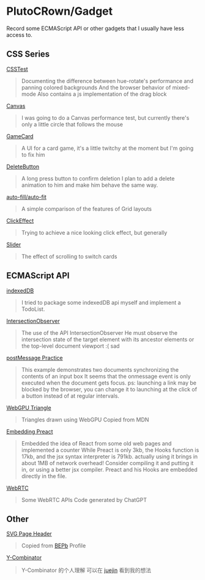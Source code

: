 # PlutoCRown/Gadget
Record some ECMAScript API or other gadgets that I usually have less access to.

## CSS Series

[CSSTest](CSSTest.html)
> Documenting the difference between hue-rotate's performance and panning colored backgrounds
> And the browser behavior of mixed-mode
> Also contains a js implementation of the drag block

[Canvas](Canvas.html)
> I was going to do a Canvas performance test, but currently there's only a little circle that follows the mouse

[GameCard](card.html)
> A UI for a card game, it's a little twitchy at the moment but I'm going to fix him

[DeleteButton](Delete!.html)
> A long press button to confirm deletion
> I plan to add a delete animation to him and make him behave the same way.

[auto-fill/auto-fit](grid.html)
> A simple comparison of the features of Grid layouts

[ClickEffect](MouseEffect.html)
> Trying to achieve a nice looking click effect, but generally

[Slider](Slider.html)
> The effect of scrolling to switch cards

## ECMAScript API

[indexedDB](indexedDB.html)
> I tried to package some indexedDB api myself
> and implement a TodoList.

[IntersectionObserver](IntersectionObserver.html)
> The use of the API IntersectionObserver
> He must observe the intersection state of the target element with its ancestor elements or the top-level document viewport :( sad

[postMessage Practice](postMessage.html)
> This example demonstrates two documents synchronizing the contents of an input box
> It seems that the onmessage event is only executed when the document gets focus.
> ps: launching a link may be blocked by the browser, you can change it to launching at the click of a button instead of at regular intervals.


[WebGPU Triangle](WebGPU.html)
> Triangles drawn using WebGPU
> Copied from MDN

[Embedding Preact](Preact.html)
> Embedded the idea of React from some old web pages and implemented a counter
> While Preact is only 3kb, the Hooks function is 17kb, and the jsx syntax interpreter is 791kb. actually using it brings in about 1MB of network overhead!
> Consider compiling it and putting it in, or using a better jsx compiler.
> Preact and his Hooks are embedded directly in the file.

[WebRTC](WebRTC.html)
> Some WebRTC APIs
> Code generated by ChatGPT

## Other 

[SVG Page Header](profile.html)
> Copied from [BEPb](https://github.com/BEPb/BEPb) Profile


[Y-Combinator](Y-Combinator.js)
> Y-Combinator 的个人理解
> 可以在 [juejin](https://juejin.cn/post/7271597656119476243) 看到我的想法